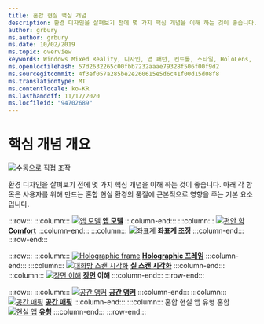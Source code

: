 ```yaml
---
title: 혼합 현실 핵심 개념
description: 환경 디자인을 살펴보기 전에 몇 가지 핵심 개념을 이해 하는 것이 좋습니다. 아래 각 항목은 사용자를 위해 만드는 혼합 현실 환경의 품질에 근본적으로 영향을 주는 기본 요소입니다.
author: grbury
ms.author: grbury
ms.date: 10/02/2019
ms.topic: overview
keywords: Windows Mixed Reality, 디자인, 앱 패턴, 컨트롤, 스타일, HoloLens, 상호 작용, UX 요소, 동작, 구성 요소, 혼합 현실 헤드셋, windows Mixed Reality 헤드셋, 가상 현실 헤드셋, HoloLens, MRTK, 혼합 현실 도구 키트, 편안 함, 앱 모델, 좌표, holographic 프레임
ms.openlocfilehash: 57d2632265c00fbb7232aaae79328f506f00f9d2
ms.sourcegitcommit: 4f3ef057a285be2e260615e5d6c41f00d15d08f8
ms.translationtype: MT
ms.contentlocale: ko-KR
ms.lasthandoff: 11/17/2020
ms.locfileid: "94702689"
---
```

# <a name="core-concepts-overview"></a>핵심 개념 개요

![수동으로 직접 조작](images/05_CoreConcepts.png)


환경 디자인을 살펴보기 전에 몇 가지 핵심 개념을 이해 하는 것이 좋습니다. 아래 각 항목은 사용자를 위해 만드는 혼합 현실 환경의 품질에 근본적으로 영향을 주는 기본 요소입니다. 

:::row:::
    :::column:::
        [ ![ 앱 모델](images/teleportation-640px.png)](app-model.md) **[앱 모델](app-model.md)**
    :::column-end:::
    :::column:::
       [ ![ 편안 함](images/comfort-chart.PNG)](comfort.md) **[Comfort](comfort.md)**
    :::column-end:::
    :::column:::
        [ ![ 좌표계](images/coordinate-systems.PNG)](coordinate-systems.md) **[좌표계](coordinate-systems.md) 조정**
    :::column-end:::
:::row-end:::

:::row:::
    :::column:::
        [ ![ Holographic frame](images/destinationmars-750px.png)](holographic-frame.md) **[Holographic 프레임](holographic-frame.md)**
    :::column-end:::
    :::column:::
        [ ![ 대화방 스캔 시각화](images/sr-mixedworld-140429-8pm-00068-1000px.png)](room-scan-visualization.md) **[실 스캔 시각화](room-scan-visualization.md)**
    :::column-end:::
    :::column:::
        [ ![ 장면 이해](images/scene-understanding.png)](scene-understanding.md) **[장면](scene-understanding.md) 이해**
    :::column-end:::
:::row-end:::

:::row:::
    :::column:::
        [ ![ 공간 앵커](images/azurespatialanchors.jpg)](spatial-anchors.md) **[공간 앵커](spatial-anchors.md)**
    :::column-end:::
    :::column:::
        [ ![ 공간 매핑](images/surfacereconstruction.jpg)](spatial-mapping.md) **[공간 매핑](spatial-mapping.md)**
    :::column-end:::
    :::column:::
        혼합 현실 앱 유형 혼합 [ ![ 현실 앱](images/enhancedenvironmentapps-640px.jpg)](types-of-mixed-reality-apps.md) **[유형](types-of-mixed-reality-apps.md)**
    :::column-end:::
:::row-end:::


<br>

<br>

